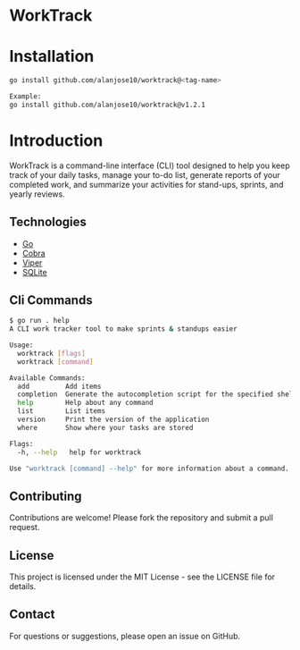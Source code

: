 # WorkTrack

# Installation

```bash
go install github.com/alanjose10/worktrack@<tag-name>

Example:
go install github.com/alanjose10/worktrack@v1.2.1


```

# Introduction

WorkTrack is a command-line interface (CLI) tool designed to help you keep track of your daily tasks, manage your to-do list, generate reports of your completed work, and summarize your activities for stand-ups, sprints, and yearly reviews.

## Technologies

- [Go](https://golang.org/)
- [Cobra](https://github.com/spf13/cobra)
- [Viper](https://github.com/spf13/viper?tab=readme-ov-file)
- [SQLite](https://www.sqlite.org/index.html)



## Cli Commands

```bash
$ go run . help
A CLI work tracker tool to make sprints & standups easier

Usage:
  worktrack [flags]
  worktrack [command]

Available Commands:
  add         Add items
  completion  Generate the autocompletion script for the specified shell
  help        Help about any command
  list        List items
  version     Print the version of the application
  where       Show where your tasks are stored

Flags:
  -h, --help   help for worktrack

Use "worktrack [command] --help" for more information about a command.
```

## Contributing
Contributions are welcome! Please fork the repository and submit a pull request.

## License
This project is licensed under the MIT License - see the LICENSE file for details.

## Contact
For questions or suggestions, please open an issue on GitHub.
